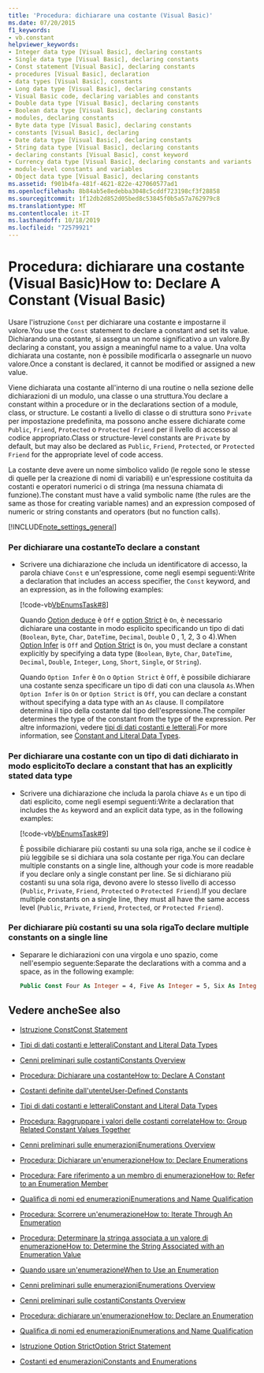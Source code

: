 ```yaml
---
title: 'Procedura: dichiarare una costante (Visual Basic)'
ms.date: 07/20/2015
f1_keywords:
- vb.constant
helpviewer_keywords:
- Integer data type [Visual Basic], declaring constants
- Single data type [Visual Basic], declaring constants
- Const statement [Visual Basic], declaring constants
- procedures [Visual Basic], declaration
- data types [Visual Basic], constants
- Long data type [Visual Basic], declaring constants
- Visual Basic code, declaring variables and constants
- Double data type [Visual Basic], declaring constants
- Boolean data type [Visual Basic], declaring constants
- modules, declaring constants
- Byte data type [Visual Basic], declaring constants
- constants [Visual Basic], declaring
- Date data type [Visual Basic], declaring constants
- String data type [Visual Basic], declaring constants
- declaring constants [Visual Basic], const keyword
- Currency data type [Visual Basic], declaring constants and variants
- module-level constants and variables
- Object data type [Visual Basic], declaring constants
ms.assetid: f901b4fa-481f-4621-822e-427060577ad1
ms.openlocfilehash: 8b84ab5e8edebba3048c5cddf723198cf3f28858
ms.sourcegitcommit: 1f12db2d852d05bed8c53845f0b5a57a762979c8
ms.translationtype: MT
ms.contentlocale: it-IT
ms.lasthandoff: 10/18/2019
ms.locfileid: "72579921"
---
```

# <a name="how-to-declare-a-constant-visual-basic"></a><span data-ttu-id="8eab9-102">Procedura: dichiarare una costante (Visual Basic)</span><span class="sxs-lookup"><span data-stu-id="8eab9-102">How to: Declare A Constant (Visual Basic)</span></span>
<span data-ttu-id="8eab9-103">Usare l'istruzione `Const` per dichiarare una costante e impostarne il valore.</span><span class="sxs-lookup"><span data-stu-id="8eab9-103">You use the `Const` statement to declare a constant and set its value.</span></span> <span data-ttu-id="8eab9-104">Dichiarando una costante, si assegna un nome significativo a un valore.</span><span class="sxs-lookup"><span data-stu-id="8eab9-104">By declaring a constant, you assign a meaningful name to a value.</span></span> <span data-ttu-id="8eab9-105">Una volta dichiarata una costante, non è possibile modificarla o assegnarle un nuovo valore.</span><span class="sxs-lookup"><span data-stu-id="8eab9-105">Once a constant is declared, it cannot be modified or assigned a new value.</span></span>  
  
 <span data-ttu-id="8eab9-106">Viene dichiarata una costante all'interno di una routine o nella sezione delle dichiarazioni di un modulo, una classe o una struttura.</span><span class="sxs-lookup"><span data-stu-id="8eab9-106">You declare a constant within a procedure or in the declarations section of a module, class, or structure.</span></span> <span data-ttu-id="8eab9-107">Le costanti a livello di classe o di struttura sono `Private` per impostazione predefinita, ma possono anche essere dichiarate come `Public`, `Friend`, `Protected` o `Protected Friend` per il livello di accesso al codice appropriato.</span><span class="sxs-lookup"><span data-stu-id="8eab9-107">Class or structure-level constants are `Private` by default, but may also be declared as `Public`, `Friend`, `Protected`, or `Protected Friend` for the appropriate level of code access.</span></span>  
  
 <span data-ttu-id="8eab9-108">La costante deve avere un nome simbolico valido (le regole sono le stesse di quelle per la creazione di nomi di variabili) e un'espressione costituita da costanti e operatori numerici o di stringa (ma nessuna chiamata di funzione).</span><span class="sxs-lookup"><span data-stu-id="8eab9-108">The constant must have a valid symbolic name (the rules are the same as those for creating variable names) and an expression composed of numeric or string constants and operators (but no function calls).</span></span>  
  
[!INCLUDE[note_settings_general](~/includes/note-settings-general-md.md)]  
  
### <a name="to-declare-a-constant"></a><span data-ttu-id="8eab9-109">Per dichiarare una costante</span><span class="sxs-lookup"><span data-stu-id="8eab9-109">To declare a constant</span></span>  
  
- <span data-ttu-id="8eab9-110">Scrivere una dichiarazione che includa un identificatore di accesso, la parola chiave `Const` e un'espressione, come negli esempi seguenti:</span><span class="sxs-lookup"><span data-stu-id="8eab9-110">Write a declaration that includes an access specifier, the `Const` keyword, and an expression, as in the following examples:</span></span>  
  
     [!code-vb[VbEnumsTask#8](~/samples/snippets/visualbasic/VS_Snippets_VBCSharp/VbEnumsTask/VB/Class2.vb#8)]  
  
     <span data-ttu-id="8eab9-111">Quando [Option deduce](../../../../visual-basic/language-reference/statements/option-infer-statement.md) è `Off` e [option Strict](../../../../visual-basic/language-reference/statements/option-strict-statement.md) è `On`, è necessario dichiarare una costante in modo esplicito specificando un tipo di dati (`Boolean`, `Byte`, `Char`, `DateTime`, `Decimal`, `Double` 0 , 1, 2, 3 o 4).</span><span class="sxs-lookup"><span data-stu-id="8eab9-111">When [Option Infer](../../../../visual-basic/language-reference/statements/option-infer-statement.md) is `Off` and [Option Strict](../../../../visual-basic/language-reference/statements/option-strict-statement.md) is `On`, you must declare a constant explicitly by specifying a data type (`Boolean`, `Byte`, `Char`, `DateTime`, `Decimal`, `Double`, `Integer`, `Long`, `Short`, `Single`, or `String`).</span></span>  
  
     <span data-ttu-id="8eab9-112">Quando `Option Infer` è `On` o `Option Strict` è `Off`, è possibile dichiarare una costante senza specificare un tipo di dati con una clausola `As`.</span><span class="sxs-lookup"><span data-stu-id="8eab9-112">When `Option Infer` is `On` or `Option Strict` is `Off`, you can declare a constant without specifying a data type with an `As` clause.</span></span> <span data-ttu-id="8eab9-113">Il compilatore determina il tipo della costante dal tipo dell'espressione.</span><span class="sxs-lookup"><span data-stu-id="8eab9-113">The compiler determines the type of the constant from the type of the expression.</span></span> <span data-ttu-id="8eab9-114">Per altre informazioni, vedere [tipi di dati costanti e letterali](constant-and-literal-data-types.md).</span><span class="sxs-lookup"><span data-stu-id="8eab9-114">For more information, see [Constant and Literal Data Types](constant-and-literal-data-types.md).</span></span>  
  
### <a name="to-declare-a-constant-that-has-an-explicitly-stated-data-type"></a><span data-ttu-id="8eab9-115">Per dichiarare una costante con un tipo di dati dichiarato in modo esplicito</span><span class="sxs-lookup"><span data-stu-id="8eab9-115">To declare a constant that has an explicitly stated data type</span></span>  
  
- <span data-ttu-id="8eab9-116">Scrivere una dichiarazione che includa la parola chiave `As` e un tipo di dati esplicito, come negli esempi seguenti:</span><span class="sxs-lookup"><span data-stu-id="8eab9-116">Write a declaration that includes the `As` keyword and an explicit data type, as in the following examples:</span></span>  
  
     [!code-vb[VbEnumsTask#9](~/samples/snippets/visualbasic/VS_Snippets_VBCSharp/VbEnumsTask/VB/Class2.vb#9)]  
  
     <span data-ttu-id="8eab9-117">È possibile dichiarare più costanti su una sola riga, anche se il codice è più leggibile se si dichiara una sola costante per riga.</span><span class="sxs-lookup"><span data-stu-id="8eab9-117">You can declare multiple constants on a single line, although your code is more readable if you declare only a single constant per line.</span></span> <span data-ttu-id="8eab9-118">Se si dichiarano più costanti su una sola riga, devono avere lo stesso livello di accesso (`Public`, `Private`, `Friend`, `Protected` o `Protected Friend`).</span><span class="sxs-lookup"><span data-stu-id="8eab9-118">If you declare multiple constants on a single line, they must all have the same access level (`Public`, `Private`, `Friend`, `Protected`, or `Protected Friend`).</span></span>  
  
### <a name="to-declare-multiple-constants-on-a-single-line"></a><span data-ttu-id="8eab9-119">Per dichiarare più costanti su una sola riga</span><span class="sxs-lookup"><span data-stu-id="8eab9-119">To declare multiple constants on a single line</span></span>  
  
- <span data-ttu-id="8eab9-120">Separare le dichiarazioni con una virgola e uno spazio, come nell'esempio seguente:</span><span class="sxs-lookup"><span data-stu-id="8eab9-120">Separate the declarations with a comma and a space, as in the following example:</span></span>  
  
    ```vb  
    Public Const Four As Integer = 4, Five As Integer = 5, Six As Integer = 44  
    ```  
  
## <a name="see-also"></a><span data-ttu-id="8eab9-121">Vedere anche</span><span class="sxs-lookup"><span data-stu-id="8eab9-121">See also</span></span>

- [<span data-ttu-id="8eab9-122">Istruzione Const</span><span class="sxs-lookup"><span data-stu-id="8eab9-122">Const Statement</span></span>](../../../../visual-basic/language-reference/statements/const-statement.md)
- [<span data-ttu-id="8eab9-123">Tipi di dati costanti e letterali</span><span class="sxs-lookup"><span data-stu-id="8eab9-123">Constant and Literal Data Types</span></span>](constant-and-literal-data-types.md)
- [<span data-ttu-id="8eab9-124">Cenni preliminari sulle costanti</span><span class="sxs-lookup"><span data-stu-id="8eab9-124">Constants Overview</span></span>](constants-overview.md)
- [<span data-ttu-id="8eab9-125">Procedura: Dichiarare una costante</span><span class="sxs-lookup"><span data-stu-id="8eab9-125">How to: Declare A Constant</span></span>](how-to-declare-a-constant.md)
- [<span data-ttu-id="8eab9-126">Costanti definite dall'utente</span><span class="sxs-lookup"><span data-stu-id="8eab9-126">User-Defined Constants</span></span>](user-defined-constants.md)
- [<span data-ttu-id="8eab9-127">Tipi di dati costanti e letterali</span><span class="sxs-lookup"><span data-stu-id="8eab9-127">Constant and Literal Data Types</span></span>](constant-and-literal-data-types.md)
- [<span data-ttu-id="8eab9-128">Procedura: Raggruppare i valori delle costanti correlate</span><span class="sxs-lookup"><span data-stu-id="8eab9-128">How to: Group Related Constant Values Together</span></span>](how-to-group-related-constant-values-together.md)
- [<span data-ttu-id="8eab9-129">Cenni preliminari sulle enumerazioni</span><span class="sxs-lookup"><span data-stu-id="8eab9-129">Enumerations Overview</span></span>](enumerations-overview.md)
- [<span data-ttu-id="8eab9-130">Procedura: Dichiarare un'enumerazione</span><span class="sxs-lookup"><span data-stu-id="8eab9-130">How to: Declare Enumerations</span></span>](how-to-declare-enumerations.md)
- [<span data-ttu-id="8eab9-131">Procedura: Fare riferimento a un membro di enumerazione</span><span class="sxs-lookup"><span data-stu-id="8eab9-131">How to: Refer to an Enumeration Member</span></span>](how-to-refer-to-an-enumeration-member.md)
- [<span data-ttu-id="8eab9-132">Qualifica di nomi ed enumerazioni</span><span class="sxs-lookup"><span data-stu-id="8eab9-132">Enumerations and Name Qualification</span></span>](enumerations-and-name-qualification.md)
- [<span data-ttu-id="8eab9-133">Procedura: Scorrere un'enumerazione</span><span class="sxs-lookup"><span data-stu-id="8eab9-133">How to: Iterate Through An Enumeration</span></span>](how-to-iterate-through-an-enumeration.md)
- [<span data-ttu-id="8eab9-134">Procedura: Determinare la stringa associata a un valore di enumerazione</span><span class="sxs-lookup"><span data-stu-id="8eab9-134">How to: Determine the String Associated with an Enumeration Value</span></span>](how-to-determine-the-string-associated-with-an-enumeration-value.md)
- [<span data-ttu-id="8eab9-135">Quando usare un'enumerazione</span><span class="sxs-lookup"><span data-stu-id="8eab9-135">When to Use an Enumeration</span></span>](when-to-use-an-enumeration.md)

- [<span data-ttu-id="8eab9-136">Cenni preliminari sulle enumerazioni</span><span class="sxs-lookup"><span data-stu-id="8eab9-136">Enumerations Overview</span></span>](enumerations-overview.md)
- [<span data-ttu-id="8eab9-137">Cenni preliminari sulle costanti</span><span class="sxs-lookup"><span data-stu-id="8eab9-137">Constants Overview</span></span>](constants-overview.md)
- [<span data-ttu-id="8eab9-138">Procedura: dichiarare un'enumerazione</span><span class="sxs-lookup"><span data-stu-id="8eab9-138">How to: Declare an Enumeration</span></span>](how-to-declare-enumerations.md)
- [<span data-ttu-id="8eab9-139">Qualifica di nomi ed enumerazioni</span><span class="sxs-lookup"><span data-stu-id="8eab9-139">Enumerations and Name Qualification</span></span>](enumerations-and-name-qualification.md)
- [<span data-ttu-id="8eab9-140">Istruzione Option Strict</span><span class="sxs-lookup"><span data-stu-id="8eab9-140">Option Strict Statement</span></span>](../../../../visual-basic/language-reference/statements/option-strict-statement.md)
- [<span data-ttu-id="8eab9-141">Costanti ed enumerazioni</span><span class="sxs-lookup"><span data-stu-id="8eab9-141">Constants and Enumerations</span></span>](../../../../visual-basic/language-reference/constants-and-enumerations.md)
